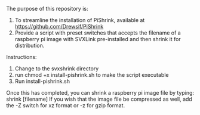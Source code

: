 The purpose of this repository is: 
1. To streamline the installation of PiShrink, available at https://github.com/Drewsif/PiShrink
2. Provide a script with preset switches that accepts the filename of a raspberry pi image with SVXLink pre-installed and then shrink it for distribution.


Instructions:
1. Change to the svxshrink directory
2. run chmod +x install-pishrink.sh to make the script executable
3. Run install-pishrink.sh

Once this has completed, you can shrink a raspberry pi image file by typing: shrink [filename]
If you wish that the image file be compressed as well, add the -Z switch for xz format or -z for gzip format. 
